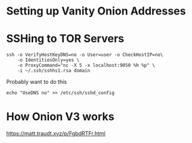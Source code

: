 <!-- TITLE: Tor -->
<!-- SUBTITLE: A quick summary of Tor -->

# Setting up Vanity Onion Addresses

# SSHing to TOR Servers
```
ssh -o VerifyHostKeyDNS=no -o User=user -o CheckHostIP=no\
    -o IdentitiesOnly=yes \
    -o ProxyCommand="nc -X 5 -x localhost:9050 %h %p" \
    -i ~/.ssh/sshhs1.rsa domain
```


Probably want to do this
```
echo "UseDNS no" >> /etc/ssh/sshd_config
```

# How Onion V3 works
https://matt.traudt.xyz/p/FgbdRTFr.html
